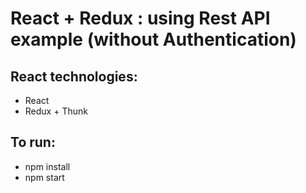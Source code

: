 # React + Redux : using Rest API example (without Authentication) #

## React technologies:
* React
* Redux + Thunk

## To run:

* npm install
* npm start